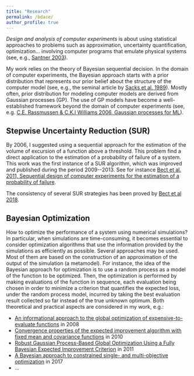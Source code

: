 ```yaml
---
title: "Research"
permalink: /bdace/
author_profile: true
---
```


_Design and analysis of computer experiments_ is about using statistical approaches to problems such as  approximation, uncertainty quantification, optimization... involving computer programs that emulate physical systems (see, e.g., [Santner 2003](https://www.springer.com/fr/book/9780387954202)).

My work relies on the theory of Bayesian sequential decision.  In the domain of computer experiments, the Bayesian approach starts with a prior distribution that represents our prior belief about the structure of the computer model (see, e.g., the seminal article by [Sacks et al. 1989](https://projecteuclid.org/euclid.ss/1177012413)). Mostly often, prior distribution for modeling computer models are derived from Gaussian processes (GP). The use of GP models have become a well-established framework beyond the domain of computer experiments (see, e.g. [C.E. Rassmussen & C.K.I Williams 2006, Gaussian processes for ML](http://www.gaussianprocess.org/gpml/)).

Stepwise Uncertainty Reduction (SUR)
------

By 2006, I suggested using a sequential approach for the estimation of the volume of excursion of a function above a threshold. This problem find a direct application to the estimation of a probability of failure of a system. This work was the first instance of a SUR algorithm, which was improved and published during the period 2009--2013. See for instance [Bect et al. 2011, Sequential design of computer experiments for the estimation of a probability of failure](https://link.springer.com/article/10.1007/s11222-011-9241-4).

The consistency of several SUR strategies has been proved by [Bect et al 2018](https://arxiv.org/abs/1608.01118).

Bayesian Optimization
------

How to optimize the performance of a system using numerical simulations? In particular, when simulations are time-consuming, it becomes essential to consider optimization algorithms that use the information provided by the simulations as efficiently as possible. Several approaches may be used. Most of them are based on the construction of an approximation of the output of the simulation (a metamodel). For instance, the idea of the Bayesian approach for optimization is to use a random process as a model of the function to be optimized. Then, the optimization is performed by making evaluations of the function in sequence, each evaluation being chosen in order to minimize a criterion that quantifies the expected loss, under the random process model, incurred by taking the best evaluation result collected so far instead of the true unknown optimum. Both theoretical and practical aspects are considered in my work, e.g.:
 * [An informational approach to the global optimization of expensive-to-evaluate functions](https://link.springer.com/article/10.1007/s10898-008-9354-2) in 2008
 * [Convergence properties of the expected improvement algorithm with fixed mean and covariance functions](https://www.sciencedirect.com/science/article/pii/S0378375810001850) in 2010
 * [Robust Gaussian Process-Based Global Optimization Using a Fully Bayesian Expected Improvement Criterion](https://link.springer.com/chapter/10.1007%2F978-3-642-25566-3_13) in 2011
 * [A Bayesian approach to constrained single- and multi-objective optimization](https://link.springer.com/article/10.1007/s10898-016-0427-3) in 2017
 * ...


